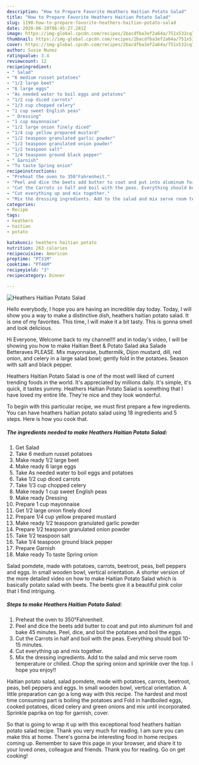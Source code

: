 ```yaml
---
description: "How to Prepare Favorite Heathers Haitian Potato Salad"
title: "How to Prepare Favorite Heathers Haitian Potato Salad"
slug: 1190-how-to-prepare-favorite-heathers-haitian-potato-salad
date: 2020-06-10T06:45:27.281Z
image: https://img-global.cpcdn.com/recipes/2bacdfba3ef2a64a/751x532cq70/heathers-haitian-potato-salad-recipe-main-photo.jpg
thumbnail: https://img-global.cpcdn.com/recipes/2bacdfba3ef2a64a/751x532cq70/heathers-haitian-potato-salad-recipe-main-photo.jpg
cover: https://img-global.cpcdn.com/recipes/2bacdfba3ef2a64a/751x532cq70/heathers-haitian-potato-salad-recipe-main-photo.jpg
author: Susie Nunez
ratingvalue: 3.4
reviewcount: 12
recipeingredient:
- " Salad"
- "6 medium russet potatoes"
- "1/2 large beet"
- "6 large eggs"
- "As needed water to boil eggs and potatoes"
- "1/2 cup diced carrots"
- "1/3 cup chopped celery"
- "1 cup sweet English peas"
- " Dressing"
- "1 cup mayonnaise"
- "1/2 large onion finely diced"
- "1/4 cup yellow prepared mustard"
- "1/2 teaspoon granulated garlic powder"
- "1/2 teaspoon granulated onion powder"
- "1/2 teaspoon salt"
- "1/4 teaspoon ground black pepper"
- " Garnish"
- "To taste Spring onion"
recipeinstructions:
- "Preheat the oven to 350°Fahrenheit."
- "Peel and dice the beets add butter to coat and put into aluminum foil and bake 45 minutes. Peel, dice, and boil the potatoes and boil the eggs."
- "Cut the Carrots in half and boil with the peas. Everything should boil 10-15 minutes."
- "Cut everything up and mix together."
- "Mix the dressing ingredients. Add to the salad and mix serve room temperature or chilled. Chop the spring onion and sprinkle over the top. I hope you enjoy!!"
categories:
- Recipe
tags:
- heathers
- haitian
- potato

katakunci: heathers haitian potato 
nutrition: 263 calories
recipecuisine: American
preptime: "PT31M"
cooktime: "PT46M"
recipeyield: "3"
recipecategory: Dinner

---
```



![Heathers Haitian Potato Salad](https://img-global.cpcdn.com/recipes/2bacdfba3ef2a64a/751x532cq70/heathers-haitian-potato-salad-recipe-main-photo.jpg)

Hello everybody, I hope you are having an incredible day today. Today, I will show you a way to make a distinctive dish, heathers haitian potato salad. It is one of my favorites. This time, I will make it a bit tasty. This is gonna smell and look delicious.

Hi Everyone, Welcome back to my channel!!! and in today&#39;s video, I will be showing you how to make Haitian Beet &amp; Potato Salad aka Salade Betteraves PLEASE. Mix mayonnaise, buttermilk, Dijon mustard, dill, red onion, and celery in a large salad bowl; gently fold in the potatoes. Season with salt and black pepper.

Heathers Haitian Potato Salad is one of the most well liked of current trending foods in the world. It's appreciated by millions daily. It's simple, it's quick, it tastes yummy. Heathers Haitian Potato Salad is something that I have loved my entire life. They're nice and they look wonderful.


To begin with this particular recipe, we must first prepare a few ingredients. You can have heathers haitian potato salad using 18 ingredients and 5 steps. Here is how you cook that.

<!--inarticleads1-->

##### The ingredients needed to make Heathers Haitian Potato Salad:

1. Get  Salad
1. Take 6 medium russet potatoes
1. Make ready 1/2 large beet
1. Make ready 6 large eggs
1. Take As needed water to boil eggs and potatoes
1. Take 1/2 cup diced carrots
1. Take 1/3 cup chopped celery
1. Make ready 1 cup sweet English peas
1. Make ready  Dressing
1. Prepare 1 cup mayonnaise
1. Get 1/2 large onion finely diced
1. Prepare 1/4 cup yellow prepared mustard
1. Make ready 1/2 teaspoon granulated garlic powder
1. Prepare 1/2 teaspoon granulated onion powder
1. Take 1/2 teaspoon salt
1. Take 1/4 teaspoon ground black pepper
1. Prepare  Garnish
1. Make ready To taste Spring onion


Salad pomdete, made with potatoes, carrots, beetroot, peas, bell peppers and eggs. In small wooden bowl, vertical orientation. A shorter version of the more detailed video on how to make Haitian Potato Salad which is basically potato salad with beets. The beets give it a beautiful pink color that I find intriguing. 

<!--inarticleads2-->

##### Steps to make Heathers Haitian Potato Salad:

1. Preheat the oven to 350°Fahrenheit.
1. Peel and dice the beets add butter to coat and put into aluminum foil and bake 45 minutes. Peel, dice, and boil the potatoes and boil the eggs.
1. Cut the Carrots in half and boil with the peas. Everything should boil 10-15 minutes.
1. Cut everything up and mix together.
1. Mix the dressing ingredients. Add to the salad and mix serve room temperature or chilled. Chop the spring onion and sprinkle over the top. I hope you enjoy!!


Haitian potato salad, salad pomdete, made with potatoes, carrots, beetroot, peas, bell peppers and eggs. In small wooden bowl, vertical orientation. A little preparation can go a long way with this recipe. The hardest and most time consuming part is boiling the potatoes and Fold in hardboiled eggs, cooked potatoes, diced celery and green onions and mix until incorporated. Sprinkle paprika on top for garnish, cover. 

So that is going to wrap it up with this exceptional food heathers haitian potato salad recipe. Thank you very much for reading. I am sure you can make this at home. There's gonna be interesting food in home recipes coming up. Remember to save this page in your browser, and share it to your loved ones, colleague and friends. Thank you for reading. Go on get cooking!
